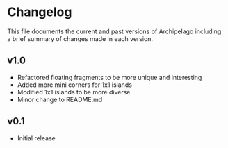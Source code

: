 Changelog
=========

This file documents the current and past versions of Archipelago including a brief summary of changes made in each version.

v1.0
----

 * Refactored floating fragments to be more unique and interesting
 * Added more mini corners for 1x1 islands
 * Modified 1x1 islands to be more diverse
 * Minor change to README.md

v0.1
----

 * Initial release
